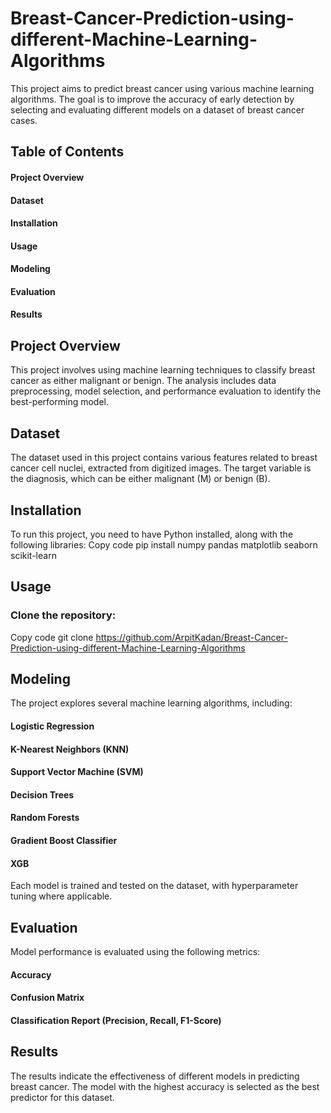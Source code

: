 # Breast-Cancer-Prediction-using-different-Machine-Learning-Algorithms
This project aims to predict breast cancer using various machine learning algorithms. The goal is to improve the accuracy of early detection by selecting and evaluating different models on a dataset of breast cancer cases.

## Table of Contents
#### Project Overview
#### Dataset
#### Installation
#### Usage
#### Modeling
#### Evaluation
#### Results

## Project Overview
This project involves using machine learning techniques to classify breast cancer as either malignant or benign. The analysis includes data preprocessing, model selection, and performance evaluation to identify the best-performing model.

## Dataset
The dataset used in this project contains various features related to breast cancer cell nuclei, extracted from digitized images. The target variable is the diagnosis, which can be either malignant (M) or benign (B).

## Installation
To run this project, you need to have Python installed, along with the following libraries:
Copy code
pip install numpy pandas matplotlib seaborn scikit-learn

## Usage
### Clone the repository:
Copy code
git clone https://github.com/ArpitKadan/Breast-Cancer-Prediction-using-different-Machine-Learning-Algorithms
 
## Modeling
The project explores several machine learning algorithms, including:

#### Logistic Regression
#### K-Nearest Neighbors (KNN)
#### Support Vector Machine (SVM)
#### Decision Trees
#### Random Forests
#### Gradient Boost Classifier
#### XGB

Each model is trained and tested on the dataset, with hyperparameter tuning where applicable.

## Evaluation
Model performance is evaluated using the following metrics:

#### Accuracy
#### Confusion Matrix
#### Classification Report (Precision, Recall, F1-Score)

## Results
The results indicate the effectiveness of different models in predicting breast cancer. The model with the highest accuracy is selected as the best predictor for this dataset.
